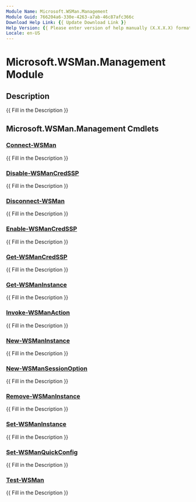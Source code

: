 ```yaml
---
Module Name: Microsoft.WSMan.Management
Module Guid: 766204a6-330e-4263-a7ab-46c87afc366c
Download Help Link: {{ Update Download Link }}
Help Version: {{ Please enter version of help manually (X.X.X.X) format }}
Locale: en-US
---
```


# Microsoft.WSMan.Management Module
## Description
{{ Fill in the Description }}

## Microsoft.WSMan.Management Cmdlets
### [Connect-WSMan](Connect-WSMan.md)
{{ Fill in the Description }}

### [Disable-WSManCredSSP](Disable-WSManCredSSP.md)
{{ Fill in the Description }}

### [Disconnect-WSMan](Disconnect-WSMan.md)
{{ Fill in the Description }}

### [Enable-WSManCredSSP](Enable-WSManCredSSP.md)
{{ Fill in the Description }}

### [Get-WSManCredSSP](Get-WSManCredSSP.md)
{{ Fill in the Description }}

### [Get-WSManInstance](Get-WSManInstance.md)
{{ Fill in the Description }}

### [Invoke-WSManAction](Invoke-WSManAction.md)
{{ Fill in the Description }}

### [New-WSManInstance](New-WSManInstance.md)
{{ Fill in the Description }}

### [New-WSManSessionOption](New-WSManSessionOption.md)
{{ Fill in the Description }}

### [Remove-WSManInstance](Remove-WSManInstance.md)
{{ Fill in the Description }}

### [Set-WSManInstance](Set-WSManInstance.md)
{{ Fill in the Description }}

### [Set-WSManQuickConfig](Set-WSManQuickConfig.md)
{{ Fill in the Description }}

### [Test-WSMan](Test-WSMan.md)
{{ Fill in the Description }}

